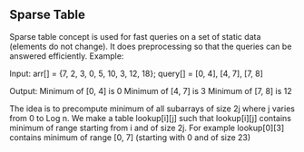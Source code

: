 ## Sparse Table

Sparse table concept is used for fast queries on a set of static data (elements do not change). It does preprocessing so that the queries can be answered efficiently.
Example:

Input:  arr[]   = {7, 2, 3, 0, 5, 10, 3, 12, 18};
        query[] = [0, 4], [4, 7], [7, 8]

Output: Minimum of [0, 4] is 0
        Minimum of [4, 7] is 3
        Minimum of [7, 8] is 12
        
  
        
        
        
The idea is to precompute minimum of all subarrays of size 2j where j varies from 0 to Log n. We make a table lookup[i][j] such that lookup[i][j] contains minimum of range starting from i and of size 2j. For example lookup[0][3] contains minimum of range [0, 7] (starting with 0 and of size 23)